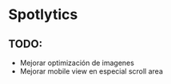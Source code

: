 # Spotlytics

## TODO:

- Mejorar optimización de imagenes
- Mejorar mobile view en especial scroll area

